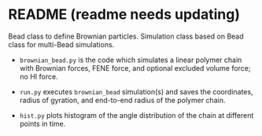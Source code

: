 # README (readme needs updating)

Bead class to define Brownian particles. Simulation class based on Bead class for multi-Bead simulations.

<!--- * `brownian_bead_FENE` is also a simulation for the ideal chain/Rouse model but for a FENE force spring (see Wiki); which is what is ultimately desired. --->
  * `brownian_bead.py` is the code which simulates a linear polymer chain with Brownian forces, FENE force, and optional excluded volume force; no HI force.

  * `run.py` executes `brownian_bead` simulation(s) and saves the coordinates, radius of gyration, and end-to-end radius of the polymer chain.

  * `hist.py` plots histogram of the angle distribution of the chain at different points in time.
